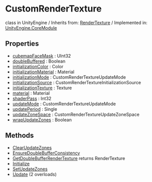 # CustomRenderTexture
class in UnityEngine
 / Inherits from: <a href="https://docs.unity3d.com/6000.0/Documentation/ScriptReference/RenderTexture.html" target="_blank">RenderTexture</a> / Implemented in: <a href="https://docs.unity3d.com/6000.0/Documentation/ScriptReference/UnityEngine.CoreModule.html" target="_blank">UnityEngine.CoreModule</a>
## Properties
- <a href="https://docs.unity3d.com/6000.0/Documentation/ScriptReference/CustomRenderTexture-cubemapFaceMask.html" target="_blank">cubemapFaceMask</a> : UInt32
- <a href="https://docs.unity3d.com/6000.0/Documentation/ScriptReference/CustomRenderTexture-doubleBuffered.html" target="_blank">doubleBuffered</a> : Boolean
- <a href="https://docs.unity3d.com/6000.0/Documentation/ScriptReference/CustomRenderTexture-initializationColor.html" target="_blank">initializationColor</a> : Color
- <a href="https://docs.unity3d.com/6000.0/Documentation/ScriptReference/CustomRenderTexture-initializationMaterial.html" target="_blank">initializationMaterial</a> : Material
- <a href="https://docs.unity3d.com/6000.0/Documentation/ScriptReference/CustomRenderTexture-initializationMode.html" target="_blank">initializationMode</a> : CustomRenderTextureUpdateMode
- <a href="https://docs.unity3d.com/6000.0/Documentation/ScriptReference/CustomRenderTexture-initializationSource.html" target="_blank">initializationSource</a> : CustomRenderTextureInitializationSource
- <a href="https://docs.unity3d.com/6000.0/Documentation/ScriptReference/CustomRenderTexture-initializationTexture.html" target="_blank">initializationTexture</a> : Texture
- <a href="https://docs.unity3d.com/6000.0/Documentation/ScriptReference/CustomRenderTexture-material.html" target="_blank">material</a> : Material
- <a href="https://docs.unity3d.com/6000.0/Documentation/ScriptReference/CustomRenderTexture-shaderPass.html" target="_blank">shaderPass</a> : Int32
- <a href="https://docs.unity3d.com/6000.0/Documentation/ScriptReference/CustomRenderTexture-updateMode.html" target="_blank">updateMode</a> : CustomRenderTextureUpdateMode
- <a href="https://docs.unity3d.com/6000.0/Documentation/ScriptReference/CustomRenderTexture-updatePeriod.html" target="_blank">updatePeriod</a> : Single
- <a href="https://docs.unity3d.com/6000.0/Documentation/ScriptReference/CustomRenderTexture-updateZoneSpace.html" target="_blank">updateZoneSpace</a> : CustomRenderTextureUpdateZoneSpace
- <a href="https://docs.unity3d.com/6000.0/Documentation/ScriptReference/CustomRenderTexture-wrapUpdateZones.html" target="_blank">wrapUpdateZones</a> : Boolean
## Methods
- <a href="https://docs.unity3d.com/6000.0/Documentation/ScriptReference/CustomRenderTexture.ClearUpdateZones.html" target="_blank">ClearUpdateZones</a>
- <a href="https://docs.unity3d.com/6000.0/Documentation/ScriptReference/CustomRenderTexture.EnsureDoubleBufferConsistency.html" target="_blank">EnsureDoubleBufferConsistency</a>
- <a href="https://docs.unity3d.com/6000.0/Documentation/ScriptReference/CustomRenderTexture.GetDoubleBufferRenderTexture.html" target="_blank">GetDoubleBufferRenderTexture</a> returns RenderTexture
- <a href="https://docs.unity3d.com/6000.0/Documentation/ScriptReference/CustomRenderTexture.Initialize.html" target="_blank">Initialize</a>
- <a href="https://docs.unity3d.com/6000.0/Documentation/ScriptReference/CustomRenderTexture.SetUpdateZones.html" target="_blank">SetUpdateZones</a>
- <a href="https://docs.unity3d.com/6000.0/Documentation/ScriptReference/CustomRenderTexture.Update.html" target="_blank">Update</a> (2 overloads)
